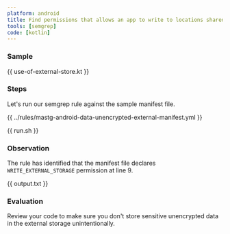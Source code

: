 ```yaml
---
platform: android
title: Find permissions that allows an app to write to locations shared with other apps
tools: [semgrep]
code: [kotlin]
---
```


### Sample

{{ use-of-external-store.kt }}

### Steps

Let's run our semgrep rule against the sample manifest file.

{{ ../rules/mastg-android-data-unencrypted-external-manifest.yml }}

{{ run.sh }}

### Observation

The rule has identified that the manifest file declares `WRITE_EXTERNAL_STORAGE` permission at line 9.

{{ output.txt }}

### Evaluation

Review your code to make sure you don't store sensitive unencrypted data in the external storage unintentionally.

